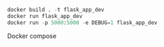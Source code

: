 ```python

docker build . -t flask_app_dev
docker run flask_app_dev
docker run -p 5000:5000 -e DEBUG=1 flask_app_dev
```

Docker compose
